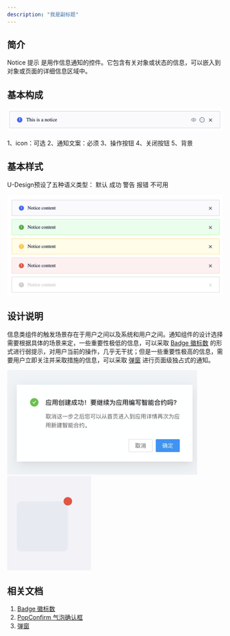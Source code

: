```yaml
---
description: "我是副标题"
---
```

<!--副标题具体写法见源代码模式-->

## 简介

Notice 提示 是用作信息通知的控件。它包含有关对象或状态的信息，可以嵌入到对象或页面的详细信息区域中。



## 基本构成
![1](../../../images/notice/1.png)

1、icon：可选
2、通知文案：必须
3、操作按钮
4、关闭按钮
5、背景





## 基本样式

U-Design预设了五种语义类型：
默认
成功
警告
报错
不可用

![1](../../../images/notice/2.png)



## 设计说明

信息类组件的触发场景存在于用户之间以及系统和用户之间。通知组件的设计选择需要根据具体的场景来定，一些重要性极低的信息，可以采取 [Badge 徽标数](http://10.179.234.214:8000/component/Badge/) 的形式进行弱提示，对用户当前的操作，几乎无干扰；但是一些重要性极高的信息，需要用户立即关注并采取措施的信息，可以采取 [弹窗](http://10.179.234.214:8000/component/Modal/) 进行页面级独占式的通知。


![1](../../../images/notice/3.png)
![1](../../../images/notice/4.png)



## 相关文档

1. [Badge 徽标数](http://10.179.234.214:8000/component/Badge/)
2. [PopConfirm 气泡确认框](http://10.179.234.214:8000/component/PopConfirm/)
3. [弹窗](http://10.179.234.214:8000/component/Modal/)
